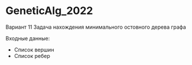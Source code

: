 # GeneticAlg_2022

Вариант 11
Задача нахождения минимального остовного дерева графа

Входные данные:
- Список вершин
- Список ребер
